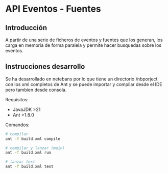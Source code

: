 # API Eventos - Fuentes

## Introducción

A partir de una serie de ficheros de eventos y fuentes que los generan, los carga en memoria
de forma paralela y permite hacer busquedas sobre los eventos.

## Instrucciones desarrollo

Se ha desarrollado en netebans por lo que tiene un directorio /nbporject con los xml completos de
Ant y se puede importar y compilar desde el IDE pero tambien desde consola.

Requisitos:

- JavaJDK >21
- Ant >1.8.0

Comandos:

```bash
# compilar
ant -f build.xml compile

# compilar y lanzar (main)
ant -f build.xml run

# lanzar test
ant -f build.xml test


```
